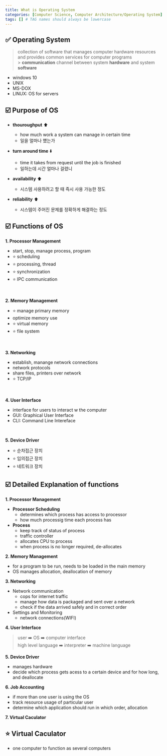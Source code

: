 ```yaml
---
title: What is Operating System
categories: [Computer Science, Computer Architecture/Operating System]
tags: [] # TAG names should always be lowercase
---
```


## ✅ Operating System

> collection of software that manages computer hardware resources and provides common services for computer programs <br> > **communication** channel between system **hardware** and system **software** <br>

- windows 10
- UNIX
- MS-DOX
- LINUX: OS for servers

## ☑️ Purpose of OS

- **thouroughput** ⬆️

  - how much work a system can manage in certain time
  - 일을 얼마나 헀는가

- **turn around time** ⬇️

  - time it takes from request until the job is finished
  - 일하는데 시간 얼마나 걸렸니

- **availability** ⬆️

  - 시스템 사용하려고 할 때 즉시 사용 가능한 정도

- **reliability** ⬆️
  - 시스템이 주어진 문제를 정확하게 해결하는 정도

## ☑️ Functions of OS

**1. Processor Management**

- start, stop, manage process, program
- ⭐️ scheduling
- ⭐️ processing, thread
- ⭐️ synchronization
- ⭐️ IPC communication

<br>

**2. Memory Management**

- ⭐️ manage primary memory
- optimize memory use
- ⭐️ virtual memory
- ⭐️ file system

<br>

**3. Networking**

- establish, manange network connections
- network protocols
- share files, printers over network
- ⭐️ TCP/IP

<br>

**4. User Interface**

- interface for users to interact w the computer
- GUI: Graphical User Interface
- CLI: Command Line Intereface

<br>

**5. Device Driver**

- ⭐️ 순차접근 장치
- ⭐️ 임의접근 장치
- ⭐️ 네트워크 장치

## ☑️ Detailed Explanation of functions

**1. Processor Management**

- **Processor Scheduling**
  - determines which process has access to processor
  - how much processig time each process has
- **Process**
  - keep track of status of process
  - traffic controller
  - allocates CPU to process
  - when process is no longer required, de-allocates

**2. Memory Management**

- for a program to be run, needs to be loaded in the main memory
- OS manages allocation, deallocation of memory

**3. Networking**

- Network communication
  - cops for internet traffic
  - manage how data is packaged and sent over a network
  - check if the data arrived safely and in correct order
- Settings and Monitoring
  - network connections(WIFI)

**4. User Interface**

> user ➡️ OS ➡️ computer interface <br>
> high level language ➡️ interpreter ➡️ machine language <br>

**5. Device Driver**

- manages hardware
- decide which process gets acess to a certain device and for how long, and deallocate

**6. Job Accounting**

- if more than one user is using the OS
- track resource usage of particular user
- determine which application should run in which order, allocation

**7. Virtual Caculator**

## ⭐️ Virtual Caculator

- one computer to function as several computers
